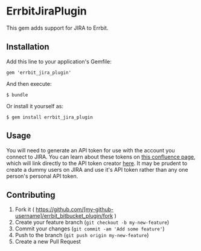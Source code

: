 # ErrbitJiraPlugin

This gem adds support for JIRA to Errbit.

## Installation

Add this line to your application's Gemfile:

    gem 'errbit_jira_plugin'

And then execute:

    $ bundle

Or install it yourself as:

    $ gem install errbit_jira_plugin

## Usage

You will need to generate an API token for use with the account you connect to JIRA. You can learn about these tokens on [this confluence page](https://confluence.atlassian.com/cloud/api-tokens-938839638.html), which will link directly to the API token creator [here](https://id.atlassian.com/manage/api-tokens). It may be prudent to create a dummy users on JIRA and use it's API token rather than any one person's personal API token.

## Contributing

1. Fork it ( https://github.com/[my-github-username]/errbit_bitbucket_plugin/fork )
2. Create your feature branch (`git checkout -b my-new-feature`)
3. Commit your changes (`git commit -am 'Add some feature'`)
4. Push to the branch (`git push origin my-new-feature`)
5. Create a new Pull Request
